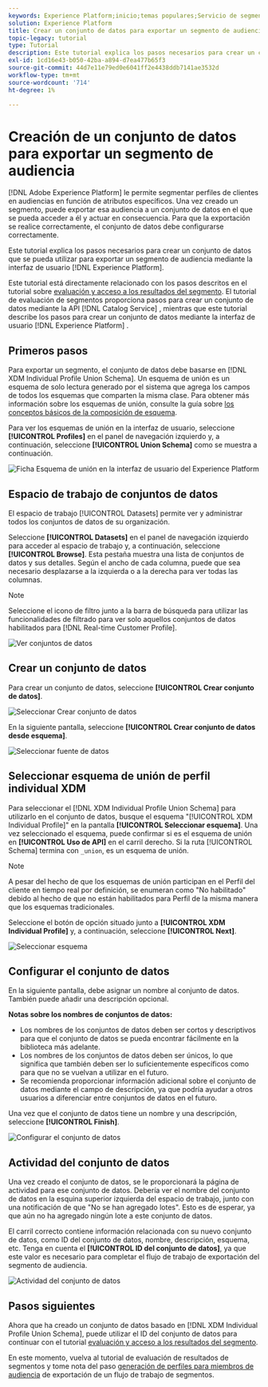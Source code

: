 ```yaml
---
keywords: Experience Platform;inicio;temas populares;Servicio de segmentación;segmentación;Segmentación;crear un conjunto de datos;exportar segmento de audiencia;exportar segmento;
solution: Experience Platform
title: Crear un conjunto de datos para exportar un segmento de audiencia
topic-legacy: tutorial
type: Tutorial
description: Este tutorial explica los pasos necesarios para crear un conjunto de datos que se pueda utilizar para exportar un segmento de audiencia mediante la interfaz de usuario del Experience Platform.
exl-id: 1cd16e43-b050-42ba-a894-d7ea477b65f3
source-git-commit: 44d7e11e79ed0e6041ff2e4438ddb7141ae3532d
workflow-type: tm+mt
source-wordcount: '714'
ht-degree: 1%

---
```


# Creación de un conjunto de datos para exportar un segmento de audiencia

[!DNL Adobe Experience Platform] le permite segmentar perfiles de clientes en audiencias en función de atributos específicos. Una vez creado un segmento, puede exportar esa audiencia a un conjunto de datos en el que se pueda acceder a él y actuar en consecuencia. Para que la exportación se realice correctamente, el conjunto de datos debe configurarse correctamente.

Este tutorial explica los pasos necesarios para crear un conjunto de datos que se pueda utilizar para exportar un segmento de audiencia mediante la interfaz de usuario [!DNL Experience Platform].

Este tutorial está directamente relacionado con los pasos descritos en el tutorial sobre [evaluación y acceso a los resultados del segmento](./evaluate-a-segment.md). El tutorial de evaluación de segmentos proporciona pasos para crear un conjunto de datos mediante la API [!DNL Catalog Service] , mientras que este tutorial describe los pasos para crear un conjunto de datos mediante la interfaz de usuario [!DNL Experience Platform] .

## Primeros pasos

Para exportar un segmento, el conjunto de datos debe basarse en [!DNL XDM Individual Profile Union Schema]. Un esquema de unión es un esquema de solo lectura generado por el sistema que agrega los campos de todos los esquemas que comparten la misma clase. Para obtener más información sobre los esquemas de unión, consulte la guía sobre [los conceptos básicos de la composición de esquema](../../xdm/schema/composition.md#union).

Para ver los esquemas de unión en la interfaz de usuario, seleccione **[!UICONTROL Profiles]** en el panel de navegación izquierdo y, a continuación, seleccione **[!UICONTROL Union Schema]** como se muestra a continuación.

![Ficha Esquema de unión en la interfaz de usuario del Experience Platform](../images/tutorials/segment-export-dataset/union.png)


## Espacio de trabajo de conjuntos de datos

El espacio de trabajo [!UICONTROL Datasets] permite ver y administrar todos los conjuntos de datos de su organización.

Seleccione **[!UICONTROL Datasets]** en el panel de navegación izquierdo para acceder al espacio de trabajo y, a continuación, seleccione **[!UICONTROL Browse]**. Esta pestaña muestra una lista de conjuntos de datos y sus detalles. Según el ancho de cada columna, puede que sea necesario desplazarse a la izquierda o a la derecha para ver todas las columnas.

>[!NOTE]
>
>Seleccione el icono de filtro junto a la barra de búsqueda para utilizar las funcionalidades de filtrado para ver solo aquellos conjuntos de datos habilitados para [!DNL Real-time Customer Profile].

![Ver conjuntos de datos](../images/tutorials/segment-export-dataset/browse.png)

## Crear un conjunto de datos

Para crear un conjunto de datos, seleccione **[!UICONTROL Crear conjunto de datos]**.

![Seleccionar Crear conjunto de datos](../images/tutorials/segment-export-dataset/create-dataset.png)

En la siguiente pantalla, seleccione **[!UICONTROL Crear conjunto de datos desde esquema]**.

![Seleccionar fuente de datos](../images/tutorials/segment-export-dataset/create-from-schema.png)

## Seleccionar esquema de unión de perfil individual XDM

Para seleccionar el [!DNL XDM Individual Profile Union Schema] para utilizarlo en el conjunto de datos, busque el esquema &quot;[!UICONTROL XDM Individual Profile]&quot; en la pantalla **[!UICONTROL Seleccionar esquema]**. Una vez seleccionado el esquema, puede confirmar si es el esquema de unión en **[!UICONTROL Uso de API]** en el carril derecho. Si la ruta [!UICONTROL Schema] termina con `_union`, es un esquema de unión.

>[!NOTE]
>
>A pesar del hecho de que los esquemas de unión participan en el Perfil del cliente en tiempo real por definición, se enumeran como &quot;No habilitado&quot; debido al hecho de que no están habilitados para Perfil de la misma manera que los esquemas tradicionales.

Seleccione el botón de opción situado junto a **[!UICONTROL XDM Individual Profile]** y, a continuación, seleccione **[!UICONTROL Next]**.

![Seleccionar esquema](../images/tutorials/segment-export-dataset/select-schema.png)

## Configurar el conjunto de datos

En la siguiente pantalla, debe asignar un nombre al conjunto de datos. También puede añadir una descripción opcional.

**Notas sobre los nombres de conjuntos de datos:**
* Los nombres de los conjuntos de datos deben ser cortos y descriptivos para que el conjunto de datos se pueda encontrar fácilmente en la biblioteca más adelante.
* Los nombres de los conjuntos de datos deben ser únicos, lo que significa que también deben ser lo suficientemente específicos como para que no se vuelvan a utilizar en el futuro.
* Se recomienda proporcionar información adicional sobre el conjunto de datos mediante el campo de descripción, ya que podría ayudar a otros usuarios a diferenciar entre conjuntos de datos en el futuro.

Una vez que el conjunto de datos tiene un nombre y una descripción, seleccione **[!UICONTROL Finish]**.

![Configurar el conjunto de datos](../images/tutorials/segment-export-dataset/configure-dataset.png)

## Actividad del conjunto de datos

Una vez creado el conjunto de datos, se le proporcionará la página de actividad para ese conjunto de datos. Debería ver el nombre del conjunto de datos en la esquina superior izquierda del espacio de trabajo, junto con una notificación de que &quot;No se han agregado lotes&quot;. Esto es de esperar, ya que aún no ha agregado ningún lote a este conjunto de datos.

El carril correcto contiene información relacionada con su nuevo conjunto de datos, como ID del conjunto de datos, nombre, descripción, esquema, etc. Tenga en cuenta el **[!UICONTROL ID del conjunto de datos]**, ya que este valor es necesario para completar el flujo de trabajo de exportación del segmento de audiencia.

![Actividad del conjunto de datos](../images/tutorials/segment-export-dataset/activity.png)

## Pasos siguientes

Ahora que ha creado un conjunto de datos basado en [!DNL XDM Individual Profile Union Schema], puede utilizar el ID del conjunto de datos para continuar con el tutorial [evaluación y acceso a los resultados del segmento](./evaluate-a-segment.md).

En este momento, vuelva al tutorial de evaluación de resultados de segmentos y tome nota del paso [generación de perfiles para miembros de audiencia](./evaluate-a-segment.md#generate-profiles) de exportación de un flujo de trabajo de segmentos.
